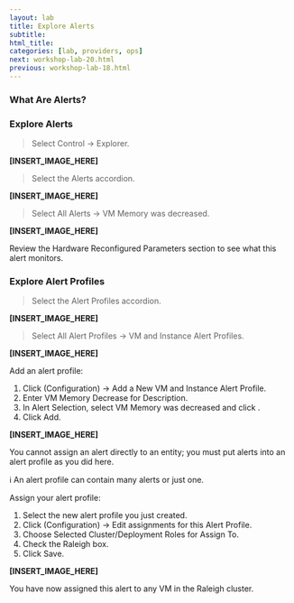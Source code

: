 ```yaml
---
layout: lab
title: Explore Alerts
subtitle:
html_title:
categories: [lab, providers, ops]
next: workshop-lab-20.html
previous: workshop-lab-18.html
---
```

### What Are Alerts?

### Explore Alerts

> Select Control → Explorer.

**[INSERT_IMAGE_HERE]**

> Select the Alerts accordion.

**[INSERT_IMAGE_HERE]**

> Select All Alerts → VM Memory was decreased.

**[INSERT_IMAGE_HERE]**

Review the Hardware Reconfigured Parameters section to see what this alert monitors.

### Explore Alert Profiles

> Select the Alert Profiles accordion.

**[INSERT_IMAGE_HERE]**

> Select All Alert Profiles → VM and Instance Alert Profiles.

**[INSERT_IMAGE_HERE]**

Add an alert profile:

1. Click  (Configuration) → Add a New VM and Instance Alert Profile.
2. Enter VM Memory Decrease for Description.
3. In Alert Selection, select VM Memory was decreased and click .
4. Click Add.

**[INSERT_IMAGE_HERE]**

You cannot assign an alert directly to an entity; you must put alerts into an alert profile as you did here.

:information_source: An alert profile can contain many alerts or just one.

Assign your alert profile:

1. Select the new alert profile you just created.
2. Click  (Configuration) → Edit assignments for this Alert Profile.
3. Choose Selected Cluster/Deployment Roles for Assign To.
4. Check the Raleigh box.
5. Click Save.

**[INSERT_IMAGE_HERE]**


You have now assigned this alert to any VM in the Raleigh cluster.
